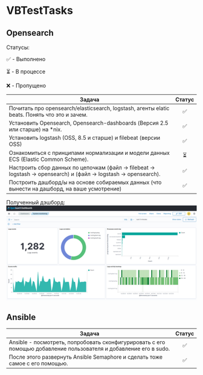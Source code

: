 # VBTestTasks

## Opensearch

Статусы:

✅ - Выполнено

⏳ - В процессе

❌ - Пропущено

| Задача | Статус |
| ------ | :----: |
| Почитать про opensearch/elasticsearch, logstash, агенты elatic beats. Понять что это и зачем. | ✅ |
| Установить Opensearch, Opensearch-dashboards (Версия 2.5 или старше) на *nix. | ✅ |
| Установить logstash (OSS, 8.5 и старше) и filebeat (версии OSS) | ✅ |
| Ознакомиться с принципами нормализации и модели данных ECS (Elastic Common Scheme). | ⏳ |
| Настроить сбор данных по цепочкам (файл → filebeat → logstash → opensearch) и (файл → logstash → opensearch). | ✅ |
| Построить дашборд/ы на основе собираемых данных (что вынести на дашборд, на ваше усмотрение) | ✅ |

Полученный дэшборд:
![](./opensearch/demo.png)

## Ansible
| Задача | Статус |
| ------ | :----: |
| Ansible - посмотреть, попробовать сконфигурировать с его помощью добавление пользователя и добавление его в sudo. | ✅ |
| После этого развернуть Ansible Semaphore и сделать тоже самое с его помощью. | ✅ |